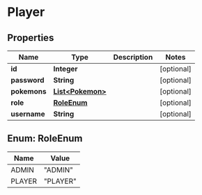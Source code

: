 # Player

## Properties
Name | Type | Description | Notes
------------ | ------------- | ------------- | -------------
**id** | **Integer** |  |  [optional]
**password** | **String** |  |  [optional]
**pokemons** | [**List&lt;Pokemon&gt;**](Pokemon.md) |  |  [optional]
**role** | [**RoleEnum**](#RoleEnum) |  |  [optional]
**username** | **String** |  |  [optional]

<a name="RoleEnum"></a>
## Enum: RoleEnum
Name | Value
---- | -----
ADMIN | &quot;ADMIN&quot;
PLAYER | &quot;PLAYER&quot;
